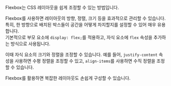<p>Flexbox는 CSS 레이아웃을 쉽게 조정할 수 있는 방법입니다. </p>
<p>Flexbox를 사용하면 레이아웃의 방향, 정렬, 크기 등을 효과적으로 관리할 수 있습니다. 
특히, 한 방향으로 배치된 박스들이 공간을 어떻게 차지할지를 설정할 수 있어 매우 유용합니다. 
<br />기본적으로 부모 요소에 <code>display: flex;</code>를 적용하고, 자식 요소에 <code>flex</code> 속성을 추가하는 방식으로 사용됩니다.</p>
<p>이때 자식 요소의 크기와 정렬을 조정할 수 있습니다. 
예를 들어, <code>justify-content</code> 속성을 사용하면 수평 정렬을 조정할 수 있고,
<code>align-items</code>를 사용하면 수직 정렬을 조정할 수 있습니다.</p>
<p>Flexbox를 활용하면 복잡한 레이아웃도 손쉽게 구성할 수 있습니다.</p>